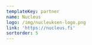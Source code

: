 ```yaml
---
templateKey: partner
name: Nucleus
logo: /img/nucleuksen-logo.png
link: 'https://nucleus.fi'
sortorder: 5
---
```


